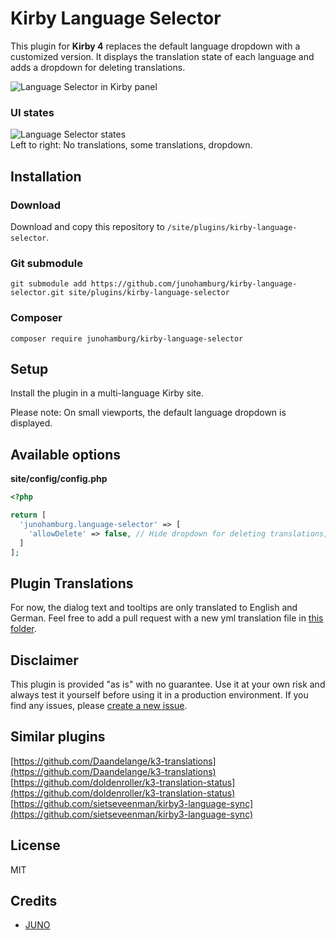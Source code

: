 # Kirby Language Selector

This plugin for **Kirby 4** replaces the default language dropdown with a customized version. It displays the translation state of each language and adds a dropdown for deleting translations.

![Language Selector in Kirby panel](https://github.com/junohamburg/kirby-language-selector/assets/77532479/008eba33-d93f-45dd-bec1-5b7b65147b55)

### UI states
![Language Selector states](https://github.com/junohamburg/kirby-language-selector/assets/77532479/98926f36-36f3-40f4-8960-a659cad74832)<br>
Left to right: No translations, some translations, dropdown.

## Installation

### Download

Download and copy this repository to `/site/plugins/kirby-language-selector`.

### Git submodule

```
git submodule add https://github.com/junohamburg/kirby-language-selector.git site/plugins/kirby-language-selector
```

### Composer

```
composer require junohamburg/kirby-language-selector
```

## Setup

Install the plugin in a multi-language Kirby site.

Please note: On small viewports, the default language dropdown is displayed.

## Available options

**site/config/config.php**

```php
<?php

return [
  'junohamburg.language-selector' => [
    'allowDelete' => false, // Hide dropdown for deleting translations, default: true
  ]
];
```

## Plugin Translations

For now, the dialog text and tooltips are only translated to English and German. Feel free to add a pull request with a new yml translation file in [this folder](https://github.com/junohamburg/kirby-language-selector/tree/main/translations).

## Disclaimer

This plugin is provided "as is" with no guarantee. Use it at your own risk and always test it yourself before using it in a production environment. If you find any issues, please [create a new issue](https://github.com/junohamburg/kirby-language-selector/issues/new).

## Similar plugins

[https://github.com/Daandelange/k3-translations](https://github.com/Daandelange/k3-translations)<br>
[https://github.com/doldenroller/k3-translation-status](https://github.com/doldenroller/k3-translation-status)<br>
[https://github.com/sietseveenman/kirby3-language-sync](https://github.com/sietseveenman/kirby3-language-sync)<br>

## License

MIT

## Credits

- [JUNO](https://juno-hamburg.com)
